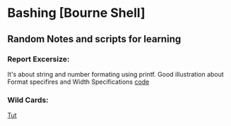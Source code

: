 # Bashing [Bourne Shell]

## Random Notes and scripts for learning


### Report Excersize:
It's about string and number formating using printf.
Good illustration about Format specifires and Width Specifications
[code](https://github.com/ammarashraf99/bashing/blob/main/ReportEx.sh)


### Wild Cards:
[Tut](./WILDCARDS.md)
